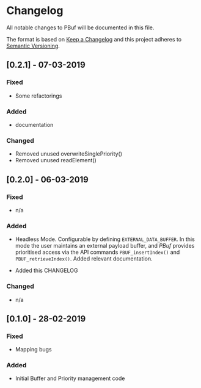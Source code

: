 # Changelog
All notable changes to PBuf will be documented in this file.

The format is based on [Keep a Changelog](http://keepachangelog.com/en/1.0.0/)
and this project adheres to [Semantic Versioning](http://semver.org/spec/v2.0.0.html).

## [0.2.1] - 07-03-2019

### Fixed
- Some refactorings

### Added
- documentation

### Changed
- Removed unused overwriteSinglePriority()
- Removed unused readElement()

## [0.2.0] - 06-03-2019

### Fixed
- n/a

### Added
- Headless Mode. Configurable by defining `EXTERNAL_DATA_BUFFER`. In this mode the user maintains an external payload buffer, and *PBuf* provides prioritised access via the API commands `PBUF_insertIndex()` and `PBUF_retrieveIndex()`. Added relevant documentation.

- Added this CHANGELOG

### Changed
- n/a

## [0.1.0] - 28-02-2019

### Fixed

- Mapping bugs

### Added

- Initial Buffer and Priority management code
